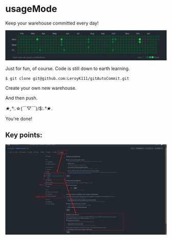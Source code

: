 # usageMode
Keep your warehouse committed every day!

![image-20230130171408544](README.assets/image-20230130171408544.png)

Just for fun, of course.
Code is still down to earth learning.

```
$ git clone git@github.com:LeroyK111/gitAutoCommit.git
```

Create your own new warehouse.

And then push.

*★,°*:.☆(￣▽￣)/$:*.°★*.

You're done!

## Key points:

![image-20230130171221437](README.assets/image-20230130171221437.png)
